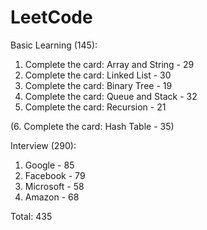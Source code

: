 # LeetCode

Basic Learning (145):

1. Complete the card: Array and String - 29
2. Complete the card: Linked List - 30
3. Complete the card: Binary Tree - 19
4. Complete the card: Queue and Stack - 32
5. Complete the card: Recursion - 21

(6. Complete the card: Hash Table - 35)

Interview (290):

1. Google - 85
2. Facebook - 79
3. Microsoft - 58
4. Amazon - 68

Total: 435
